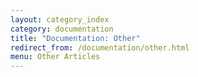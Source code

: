 ```yaml
---
layout: category_index
category: documentation
title: "Documentation: Other"
redirect_from: /documentation/other.html
menu: Other Articles
---
```


<!--
{% assign category_items = site.categories.documentation %}
-->
